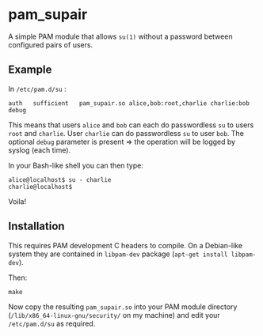 # pam_supair

A simple PAM module that allows `su(1)` without a password between configured
pairs of users.

## Example

In `/etc/pam.d/su` :

```
auth   sufficient   pam_supair.so alice,bob:root,charlie charlie:bob debug
```

This means that users `alice` and `bob` can each do passwordless `su` to
users `root` and `charlie`. User `charlie` can do passwordless `su` to user
`bob`. The optional `debug` parameter is present => the operation will be
logged by syslog (each time).

In your Bash-like shell you can then type:

```shell
alice@localhost$ su - charlie
charlie@localhost$
```

Voila!

## Installation

This requires PAM development C headers to compile. On a Debian-like system
they are contained in `libpam-dev` package (`apt-get install libpam-dev`).

Then:

```shell
make
```

Now copy the resulting `pam_supair.so` into your PAM module directory
(`/lib/x86_64-linux-gnu/security/` on my machine) and edit your
`/etc/pam.d/su` as required.
